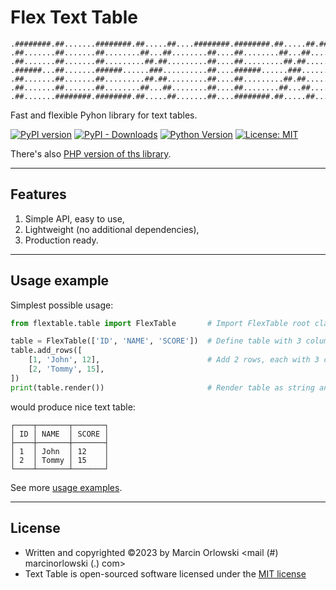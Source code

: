 # Flex Text Table

```ascii
.########.##.......########.##.....##....########.########.##.....##.########....########....###....########..##.......########
.##.......##.......##........##...##........##....##........##...##.....##..........##......##.##...##.....##.##.......##......
.##.......##.......##.........##.##.........##....##.........##.##......##..........##.....##...##..##.....##.##.......##......
.######...##.......######......###..........##....######......###.......##..........##....##.....##.########..##.......######..
.##.......##.......##.........##.##.........##....##.........##.##......##..........##....#########.##.....##.##.......##......
.##.......##.......##........##...##........##....##........##...##.....##..........##....##.....##.##.....##.##.......##......
.##.......########.########.##.....##.......##....########.##.....##....##..........##....##.....##.########..########.########
```

Fast and flexible Pyhon library for text tables.

[![PyPI version](https://badge.fury.io/py/flex-text-table.svg)](https://badge.fury.io/py/flex-text-table)
[![PyPI - Downloads](https://img.shields.io/pypi/dm/flex-text-table?style=plastic)](https://pypi.org/project/flex-text-table/)
[![Python Version](https://img.shields.io/pypi/pyversions/flex-text-table.svg)](https://pypi.org/project/flex-text-table/)
[![License: MIT](https://img.shields.io/badge/License-MIT-green.svg)](https://opensource.org/licenses/MIT)

There's also [PHP version of ths library](https://github.com/MarcinOrlowski/php-text-table).

---

## Features

1. Simple API, easy to use,
2. Lightweight (no additional dependencies),
3. Production ready.

---

## Usage example

Simplest possible usage:

```python
from flextable.table import FlexTable       # Import FlexTable root class

table = FlexTable(['ID', 'NAME', 'SCORE'])  # Define table with 3 columns
table.add_rows([
    [1, 'John', 12],                        # Add 2 rows, each with 3 columns each
    [2, 'Tommy', 15],
])
print(table.render())                       # Render table as string and print
```

would produce nice text table:

```ascii
┌────┬───────┬───────┐
│ ID │ NAME  │ SCORE │
├────┼───────┼───────┤
│ 1  │ John  │ 12    │
│ 2  │ Tommy │ 15    │
└────┴───────┴───────┘
```

See more [usage examples](docs/examples.md).

---

## License

* Written and copyrighted &copy;2023 by Marcin Orlowski <mail (#) marcinorlowski (.) com>
* Text Table is open-sourced software licensed under
  the [MIT license](http://opensource.org/licenses/MIT)
